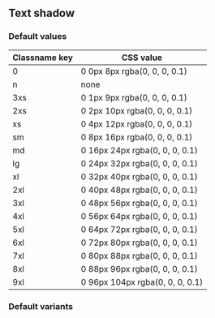 ## Text shadow


<!-- <values.textShadow> -->
### Default values
|Classname key|CSS value                      |
|-------------|-------------------------------|
|0            |0 0px 8px rgba(0, 0, 0, 0.1)   |
|n            |none                           |
|3xs          |0 1px 9px rgba(0, 0, 0, 0.1)   |
|2xs          |0 2px 10px rgba(0, 0, 0, 0.1)  |
|xs           |0 4px 12px rgba(0, 0, 0, 0.1)  |
|sm           |0 8px 16px rgba(0, 0, 0, 0.1)  |
|md           |0 16px 24px rgba(0, 0, 0, 0.1) |
|lg           |0 24px 32px rgba(0, 0, 0, 0.1) |
|xl           |0 32px 40px rgba(0, 0, 0, 0.1) |
|2xl          |0 40px 48px rgba(0, 0, 0, 0.1) |
|3xl          |0 48px 56px rgba(0, 0, 0, 0.1) |
|4xl          |0 56px 64px rgba(0, 0, 0, 0.1) |
|5xl          |0 64px 72px rgba(0, 0, 0, 0.1) |
|6xl          |0 72px 80px rgba(0, 0, 0, 0.1) |
|7xl          |0 80px 88px rgba(0, 0, 0, 0.1) |
|8xl          |0 88px 96px rgba(0, 0, 0, 0.1) |
|9xl          |0 96px 104px rgba(0, 0, 0, 0.1)|

<!-- </values.textShadow> -->

<!-- <variants.textShadow> -->
### Default variants

<!-- </variants.textShadow> -->
